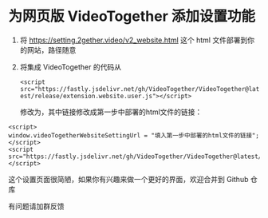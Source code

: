 # 为网页版 VideoTogether 添加设置功能

1. 将 https://setting.2gether.video/v2_website.html 这个 html 文件部署到你的网站，路径随意
2. 将集成 VideoTogether 的代码从

    `<script src="https://fastly.jsdelivr.net/gh/VideoTogether/VideoTogether@latest/release/extension.website.user.js"></script>`

    修改为，其中链接修改成第一步中部署的html文件的链接：

```
<script>
window.videoTogetherWebsiteSettingUrl = "填入第一步中部署的html文件的链接";
</script>
<script src="https://fastly.jsdelivr.net/gh/VideoTogether/VideoTogether@latest/release/extension.website.user.js"></script>
```



这个设置页面很简陋，如果你有兴趣来做一个更好的界面，欢迎合并到 Github 仓库

有问题请加群反馈